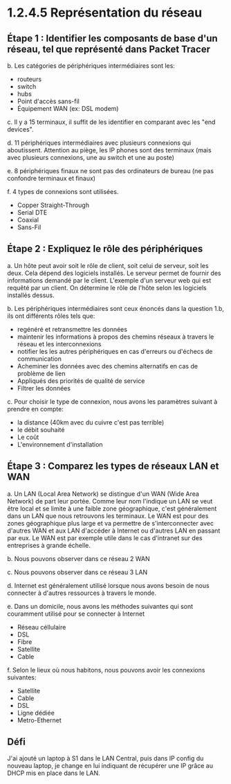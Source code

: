 # 1.2.4.5 Représentation du réseau

## Étape 1 : Identifier les composants de base d'un réseau, tel que représenté dans Packet Tracer

b. Les catégories de périphériques intermédiaires sont les:

- routeurs
- switch
- hubs
- Point d'accès sans-fil  
- Équipement WAN (ex: DSL modem)

c. Il y a 15 terminaux, il suffit de les identifier en comparant avec les "end devices".

d. 11 périphériques intermédiaires avec plusieurs connexions qui aboutissent. Attention au piège, les IP phones sont des terminaux (mais avec plusieurs connexions, une au switch et une au poste)

e. 8 périphériques finaux ne sont pas des ordinateurs de bureau (ne pas confondre terminaux et finaux)

f. 4 types de connexions sont utilisées.

- Copper Straight-Through
- Serial DTE
- Coaxial
- Sans-Fil

## Étape 2 : Expliquez le rôle des périphériques

a. Un hôte peut avoir soit le rôle de client, soit celui de serveur, soit les deux. Cela dépend des logiciels installés. Le serveur permet de fournir des informations demandé par le client. L'exemple d'un serveur web qui est requêté par un client.
On détermine le rôle de l'hôte selon les logiciels installés dessus.

b. Les périphériques intermédiaires sont ceux énoncés dans la question 1.b, ils ont différents rôles tels que:

- regénéré et retransmettre les données
- maintenir les informations à propos des chemins réseaux à travers le réseau et les interconnexions
- notifier les les autres périphériques en cas d'erreurs ou d'échecs de communication
- Acheminer les données avec des chemins alternatifs en cas de problème de lien
- Appliqués des priorités de qualité de service
- Filtrer les données

c. Pour choisir le type de connexion, nous avons les paramètres suivant à prendre en compte:

- la distance (40km avec du cuivre c'est pas terrible)
- le débit souhaité
- Le coût
- L'environnement d'installation

## Étape 3 : Comparez les types de réseaux LAN et WAN

a. Un LAN (Local Area Network) se distingue d'un WAN (Wide Area Network) de part leur portée. Comme leur nom l'indique un LAN se veut être local et se limite à une faible zone géographique, c'est généralement dans un LAN que nous retrouvons les terminaux. Le WAN est pour des zones géographique plus large et va permettre de s'interconnecter avec d'autres WAN et aux LAN d'accéder à Internet ou d'autres LAN en passant par eux. Le WAN est par exemple utile dans le cas d'intranet sur des entreprises à grande échelle. 

b. Nous pouvons observer dans ce réseau 2 WAN

c. Nous pouvons observer dans ce réseau 3 LAN

d. Internet est généralement utilisé lorsque nous avons besoin de nous connecter à d'autres ressources à travers le monde. 

e. Dans un domicile, nous avons les méthodes suivantes qui sont couramment utilisé pour se connecter à Internet

- Réseau céllulaire
- DSL
- Fibre
- Satellite
- Cable

f. Selon le lieux où nous habitons, nous pouvons avoir les connexions suivantes:

- Satellite
- Cable
- DSL
- Ligne dédiée
- Metro-Ethernet

## Défi

J'ai ajouté un laptop à S1 dans le LAN Central, puis dans IP config du nouveau laptop, je change en lui indiquant de récupérer une IP grâce au DHCP mis en place dans le LAN.
